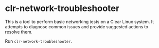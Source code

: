 # clr-network-troubleshooter

This is a tool to perform basic networking tests on a Clear Linux system. It attempts to diagnose common issues and provide suggested actions to resolve them.

Run `clr-network-troubleshooter`.
